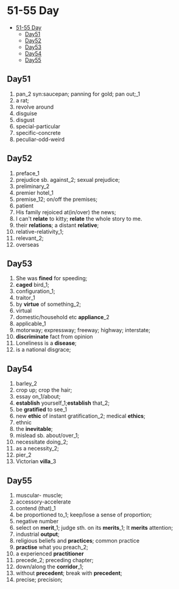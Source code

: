 # 51-55 Day

- [51-55 Day](#51-55-day)
  - [Day51](#day51)
  - [Day52](#day52)
  - [Day53](#day53)
  - [Day54](#day54)
  - [Day55](#day55)

## Day51

1. pan_2 syn:saucepan; panning for gold; pan out;_1
2. a rat;
3. revolve around
4. disguise
5. disgust
6. special-particular
7. specific-concrete
8. peculiar-odd-weird

## Day52

1. preface_1
2. prejudice sb. against_2; sexual prejudice;
3. preliminary_2
4. premier hotel_1
5. premise_12; on/off the premises;
6. patient
7. His family rejoiced at(in/over) the news;
8. I can't **relate** to kitty; **relate** the  whole story to me.
9. their **relations**; a distant **relative**;
10. relative-relativity_1;
11. relevant_2;
12. overseas

## Day53

1. She was **fined** for speeding;
2. **caged** bird_1;
3. configuration_1;
4. traitor_1
5. by **virtue** of something_2;
6. virtual
7. domestic/household etc **appliance**_2
8. applicable_1
9. motorway; expressway; freeway; highway; interstate;
10. **discriminate** fact from opinion
11. Loneliness is a **disease**;
12. is a national disgrace;

## Day54

1. barley_2
2. crop up; crop the hair;
3. essay on_1/about;
4. **establish** yourself_1;**establish** that_2;
5. be **gratified** to see_1
6. new **ethic** of instant gratification_2; medical **ethics**;
7. ethnic
8. the **inevitable**;
9. mislead sb. about/over_1;
10. necessitate doing_2;
11. as a necessity_2;
12. pier_2
13. Victorian **villa**_3

## Day55

1. muscular- muscle;
2. accessory-accelerate
3. contend (that)_1
4. be proportioned to_1; keep/lose a sense of proportion;
5. negative number
6. select on **merit**_1; judge sth. on its **merits**_1; It **merits** attention;
7. industrial **output**;
8. religious beliefs and **practices**; common practice
9. **practise** what you preach_2;
10. a experienced **practitioner**
11. precede_2; preceding chapter;
12. down/along the **corridor**_1;
13. without **precedent**; break with **precedent**;
14. precise; precision;
